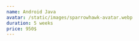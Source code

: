 ```yaml
---
name: Android Java
avatar: /static/images/sparrowhawk-avatar.webp
duration: 5 weeks
price: 950$
---
```

